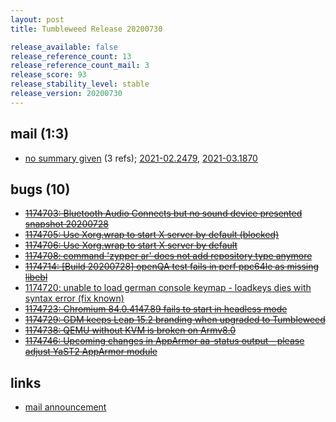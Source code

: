 ```yaml
---
layout: post
title: Tumbleweed Release 20200730

release_available: false
release_reference_count: 13
release_reference_count_mail: 3
release_score: 93
release_stability_level: stable
release_version: 20200730
---
```


## mail (1:3)

- [no summary given](https://github.com/boombatower/tumbleweed-review/issues/10) (3 refs); [2021-02.2479](https://github.com/boombatower/tumbleweed-review/issues/10), [2021-03.1870](https://github.com/boombatower/tumbleweed-review/issues/10)

## bugs (10)

<!--more-->

- ~~[1174703: Bluetooth Audio Connects but no sound device presented snapshot 20200728](https://bugzilla.opensuse.org/show_bug.cgi?id=1174703)~~
- ~~[1174705: Use Xorg.wrap to start X server by default (blocked)](https://bugzilla.opensuse.org/show_bug.cgi?id=1174705)~~
- ~~[1174706: Use Xorg.wrap to start X server by default](https://bugzilla.opensuse.org/show_bug.cgi?id=1174706)~~
- ~~[1174708: command 'zypper ar' does not add repository type anymore](https://bugzilla.opensuse.org/show_bug.cgi?id=1174708)~~
- ~~[1174714: \[Build 20200728\] openQA test fails in perf  ppc64le as missing libebl](https://bugzilla.opensuse.org/show_bug.cgi?id=1174714)~~
- [1174720: unable to load german console keymap - loadkeys dies with syntax error (fix known)](https://bugzilla.opensuse.org/show_bug.cgi?id=1174720)
- ~~[1174723: Chromium 84.0.4147.89 fails to start in headless mode](https://bugzilla.opensuse.org/show_bug.cgi?id=1174723)~~
- ~~[1174729: GDM keeps Leap 15.2 branding when upgraded to Tumbleweed](https://bugzilla.opensuse.org/show_bug.cgi?id=1174729)~~
- ~~[1174738: QEMU without KVM is broken on Armv8.0](https://bugzilla.opensuse.org/show_bug.cgi?id=1174738)~~
- ~~[1174746: Upcoming changes in AppArmor aa-status output - please adjust YaST2 AppArmor module](https://bugzilla.opensuse.org/show_bug.cgi?id=1174746)~~



## links

- [mail announcement](https://github.com/boombatower/tumbleweed-review/issues/10)
